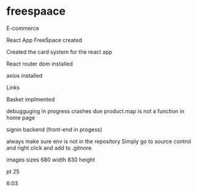 # freespaace
E-commerce

React App FreeSpace created 

Created the card system for the react app

React router dom installed

axios installed

Links

Basket implmented 

debugguging in progress
crashes due product.map is not a function in home page

signin backend (front-end in progess)



always make sure env is not in the repository 
Simply go to source control and right click and add to .gitnore



images sizes 680 width   830 height

pt 25

6:03